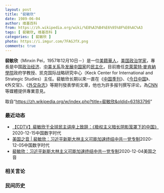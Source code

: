 ```yaml
---
layout: post
title: "裴敏欣"
date: 1989-06-04
author: 维基百科
from: https://zh.wikipedia.org/wiki/%E8%A3%B4%E6%95%8F%E6%AC%A3
tags: [ 裴敏欣, 维基百科 ]
categories: [ 裴敏欣 ]
photo: https://i.imgur.com/7FAGJfX.png
comments: true
---
```

<div class="mw-parser-output">
<p><b>裴敏欣</b>（Minxin Pei，1957年12月10日<span class="useeditintro" title="Template:BLP editintro">－</span>）是一位<a href="/wiki/%E7%BE%8E%E7%B1%8D%E8%8F%AF%E4%BA%BA" class="mw-redirect" title="美籍華人">美籍華人</a>，<a href="/wiki/%E7%BE%8E%E5%9B%BD" title="美国">美国</a><a href="/wiki/%E6%94%BF%E6%B2%BB%E5%AD%A6%E5%AE%B6" title="政治学家">政治学家</a>，專長是中国<a href="/wiki/%E6%94%BF%E6%B2%BB" title="政治">政治</a><a href="/wiki/%E7%BB%8F%E6%B5%8E" title="经济">经济</a>、<a href="/wiki/%E4%B8%AD%E7%BE%8E%E5%85%B3%E7%B3%BB" title="中美关系">中美关系</a>及<a href="/wiki/%E5%8F%91%E5%B1%95%E4%B8%AD%E5%9B%BD%E5%AE%B6" title="发展中国家">发展中国家</a>的<a href="/wiki/%E6%B0%91%E4%B8%BB%E5%8C%96" title="民主化">民主化</a>，目前擔任<a href="/wiki/%E5%85%8B%E8%90%8A%E8%92%99%E7%89%B9%C2%B7%E9%BA%A5%E8%82%AF%E7%B4%8D%E5%AD%B8%E9%99%A2" title="克萊蒙特·麥肯納學院">克萊蒙特·麥肯納學院</a>政府学教授、凯克国际战略研究中心（Keck Center for International and Strategic Studies）主任。裴敏欣长期以來一直在《<a href="/wiki/%E4%B8%AD%E5%9B%BD%E5%AD%A3%E5%88%8A" title="中国季刊">中国季刊</a>》、《<a href="/wiki/%E4%BB%8A%E6%97%A5%E4%B8%AD%E5%9B%BD" title="今日中国">今日中国</a>》、《外交官》、《<a href="/wiki/%E5%A4%96%E4%BA%A4_(%E6%9D%82%E5%BF%97)" title="外交 (杂志)">外交杂志</a>》等期刊發表學術文章，他也为許多报刊撰写评论，為<a href="/wiki/CNN" class="mw-redirect" title="CNN">CNN</a>等媒體提供專業意見。
</p>
</div><noscript><img src="//zh.wikipedia.org/wiki/Special:CentralAutoLogin/start?type=1x1" alt="" title="" width="1" height="1" style="border: none; position: absolute;"></noscript>
<div class="printfooter">取自“<a dir="ltr" href="https://zh.wikipedia.org/w/index.php?title=裴敏欣&amp;oldid=63183796">https://zh.wikipedia.org/w/index.php?title=裴敏欣&amp;oldid=63183796</a>”</div><div id="recent-news"><h3>最近动态</h3><ul><li><a href="https://nodebe4.github.io/waimei/2020-12-15/CDTV-%E8%A3%B4%E6%95%8F%E6%AC%A3%E4%BA%8E%E5%85%A8%E7%90%83%E6%B0%91%E4%B8%BB%E8%AE%B2%E5%BA%A7%E4%B8%8A%E8%87%B4%E8%BE%9E-%E6%9E%81%E6%9D%83%E4%B8%BB%E4%B9%89%E6%9A%97%E9%95%BF%E9%98%B4%E5%BD%B1%E7%AC%BC%E7%BD%A9%E4%B8%8B%E7%9A%84%E4%B8%AD%E5%9B%BD" title="【CDTV】裴敏欣于全球民主讲座上致辞：《极权主义暗长阴影笼罩下的中国》—— 克莱蒙特麦肯纳学院教授裴敏欣在2020年西摩·马丁·利普赛特全球民主讲座上致辞，题为《极权主义暗长阴影笼罩下的中国》...">【CDTV】裴敏欣于全球民主讲座上致辞：《极权主义暗长阴影笼罩下的中国》</a><time>2020-12-15</time><a class="tag">中国数字时代</a></li>
<li><a href="https://nodebe4.github.io/waimei/2020-12-05/%E7%BE%8E%E5%9B%BD%E4%B9%8B%E9%9F%B3-%E8%A3%B4%E6%95%8F%E6%AC%A3-%E4%B9%A0%E8%BF%91%E5%B9%B3%E6%96%B0%E6%96%AF%E5%A4%A7%E6%9E%97%E4%B8%BB%E4%B9%89%E5%8F%AF%E8%83%BD%E5%8A%A0%E9%80%9F%E7%BB%88%E7%BB%93%E4%B8%AD%E5%85%B1%E4%B8%80%E5%85%9A%E4%B8%93%E5%88%B6" title="美国之音 | 裴敏欣：习近平新斯大林主义可能加速终结中共一党专制—— 习近平“竟无一人是男儿”的警告似乎显示唯有他是拯救中共免于灭顶的伟人。但美国华裔政府学教授裴敏欣认为，习近平可能并未真正吸取...">美国之音 | 裴敏欣：习近平新斯大林主义可能加速终结中共一党专制</a><time>2020-12-05</time><a class="tag">中国数字时代</a></li>
<li><a href="https://nodebe4.github.io/waimei/2020-12-04/%E8%A3%B4%E6%95%8F%E6%AC%A3-%E4%B9%A0%E8%BF%91%E5%B9%B3%E6%96%B0%E6%96%AF%E5%A4%A7%E6%9E%97%E4%B8%BB%E4%B9%89%E5%8F%AF%E8%83%BD%E5%8A%A0%E9%80%9F%E7%BB%88%E7%BB%93%E4%B8%AD%E5%85%B1%E4%B8%80%E5%85%9A%E4%B8%93%E5%88%B6" title="裴敏欣：习近平新斯大林主义可能加速终结中共一党专制—— Fri, 04 Dec 2020 22:13:20 GMT 中国领导人习近平在天安门广场举行的献花仪式中走向人民英雄纪念碑。（法新社 20...">裴敏欣：习近平新斯大林主义可能加速终结中共一党专制</a><time>2020-12-04</time><a class="tag">美国之音</a></li>
</ul></div><div id="open-opinion"><h3>相关言论</h3><ul></ul></div><div id="mjls-record"><h3>民间历史</h3><ul></ul></div>